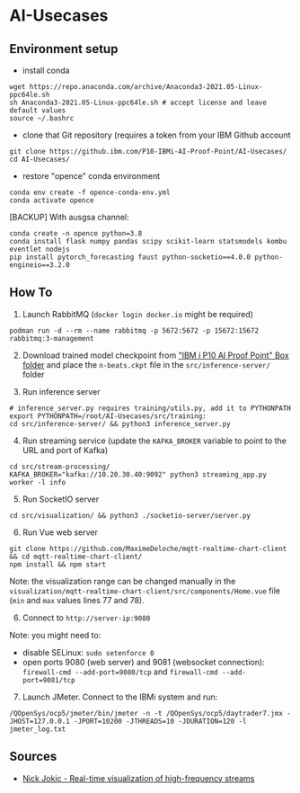 # AI-Usecases

## Environment setup

* install conda

```
wget https://repo.anaconda.com/archive/Anaconda3-2021.05-Linux-ppc64le.sh
sh Anaconda3-2021.05-Linux-ppc64le.sh # accept license and leave default values
source ~/.bashrc
```

* clone that Git repository (requires a token from your IBM Github account

```
git clone https://github.ibm.com/P10-IBMi-AI-Proof-Point/AI-Usecases/
cd AI-Usecases/
```

* restore "opence" conda environment

```
conda env create -f opence-conda-env.yml
conda activate opence
```

[BACKUP] With ausgsa channel:

```
conda create -n opence python=3.8
conda install flask numpy pandas scipy scikit-learn statsmodels kombu eventlet nodejs
pip install pytorch_forecasting faust python-socketio==4.0.0 python-engineio==3.2.0
```

## How To

1. Launch RabbitMQ (`docker login docker.io` might be required)

```
podman run -d --rm --name rabbitmq -p 5672:5672 -p 15672:15672 rabbitmq:3-management
```

2. Download trained model checkpoint 
from ["IBM i P10 AI Proof Point" Box folder](https://ibm.ent.box.com/folder/141751006062)
and place the `n-beats.ckpt` file in the `src/inference-server/` folder

3. Run inference server

```
# inference_server.py requires training/utils.py, add it to PYTHONPATH
export PYTHONPATH=/root/AI-Usecases/src/training:
cd src/inference-server/ && python3 inference_server.py
```

4. Run streaming service (update the `KAFKA_BROKER` variable to point to the URL and port of Kafka)

```
cd src/stream-processing/
KAFKA_BROKER="kafka://10.20.30.40:9092" python3 streaming_app.py worker -l info
```

5. Run SocketIO server

```
cd src/visualization/ && python3 ./socketio-server/server.py
```

6. Run Vue web server

```
git clone https://github.com/MaximeDeloche/mqtt-realtime-chart-client && cd mqtt-realtime-chart-client/
npm install && npm start
```

Note: the visualization range can be changed manually in the `visualization/mqtt-realtime-chart-client/src/components/Home.vue` file (`min` and `max` values lines 77 and 78). 

6. Connect to `http://server-ip:9080`

Note: you might need to:

* disable SELinux: `sudo setenforce 0`
* open ports 9080 (web server) and 9081 (websocket connection): `firewall-cmd --add-port=9080/tcp` and `firewall-cmd --add-port=9081/tcp`

7. Launch JMeter. Connect to the IBMi system and run:

```
/QOpenSys/ocp5/jmeter/bin/jmeter -n -t /QOpenSys/ocp5/daytrader7.jmx -JHOST=127.0.0.1 -JPORT=10200 -JTHREADS=10 -JDURATION=120 -l jmeter_log.txt
```

## Sources

* [Nick Jokic - Real-time visualization of high-frequency streams](https://itnext.io/javascript-real-time-visualization-of-high-frequency-streams-d6533c774794#ad5d)
